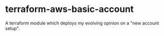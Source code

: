 # terraform-aws-basic-account
A terraform module which deploys my evolving opinion on a "new account setup".
